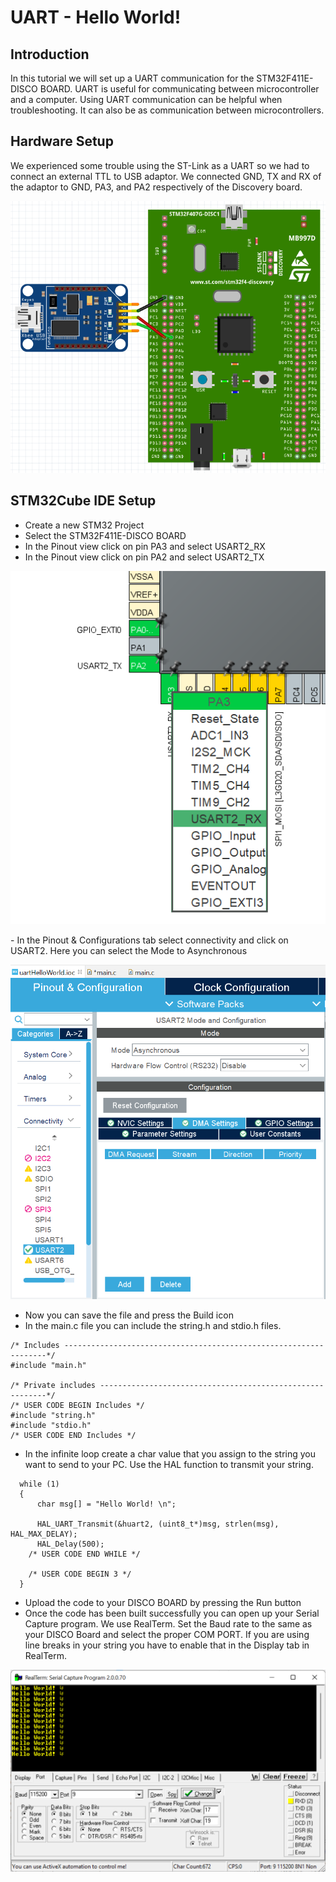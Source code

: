 # UART - Hello World!

## Introduction
In this tutorial we will set up a UART communication for the STM32F411E-DISCO BOARD. UART is useful for communicating between microcontroller and a computer. Using UART communication can be helpful when troubleshooting. It can also be as communication between microcontrollers.

## Hardware Setup
We experienced some trouble using the ST-Link as a UART so we had to connect an external TTL to USB adaptor. We connected GND, TX and RX of the adaptor to GND, PA3, and PA2 respectively of the Discovery board.

<p align="center"> 
    <img src = "TTLConnection.png">
</p>


## STM32Cube IDE Setup

- Create a new STM32 Project
- Select the STM32F411E-DISCO BOARD
- In the Pinout view click on pin PA3 and select USART2_RX
- In the Pinout view click on pin PA2 and select USART2_TX
<p align="center"> 
    <img src = "UARTpinselect.png">
</p>
- In the Pinout & Configurations tab select connectivity and click on USART2. Here you can select the Mode to Asynchronous
<p align="center"> 
    <img src = "UARTasynchronous.png">
</p>

- Now you can save the file and press the Build icon
- In the main.c file you can include the string.h and stdio.h files. 

```
/* Includes ------------------------------------------------------------------*/
#include "main.h"

/* Private includes ----------------------------------------------------------*/
/* USER CODE BEGIN Includes */
#include "string.h"
#include "stdio.h"
/* USER CODE END Includes */
```

- In the infinite loop create a char value that you assign to the string you want to send to your PC. Use the HAL function to transmit your string. 

```
  while (1)
  {
	  char msg[] = "Hello World! \n";

	  HAL_UART_Transmit(&huart2, (uint8_t*)msg, strlen(msg), HAL_MAX_DELAY);
	  HAL_Delay(500);
    /* USER CODE END WHILE */

    /* USER CODE BEGIN 3 */
  }
```
- Upload the code to your DISCO BOARD by pressing the Run button
- Once the code has been built successfully you can open up your Serial Capture program. We use RealTerm. Set the Baud rate to the same as your DISCO Board and select the proper COM PORT. If you are using line breaks in your string you have to enable that in the Display tab in RealTerm.

<p align="center"> 
    <img src = "UARTRealTerm.png">
</p>












